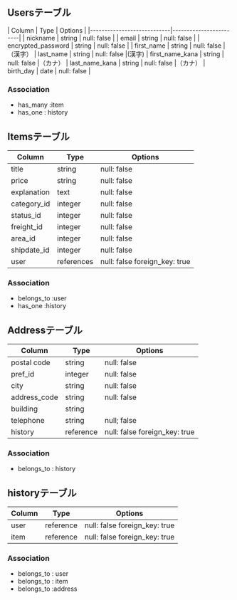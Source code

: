 
## Usersテーブル

| Column                     | Type    | Options      |
|----------------------------|------------------------|
| nickname                   | string  | null: false  |
| email                      | string  | null: false  |
| encrypted_password         | string  | null: false  |
| first_name                 | string  | null: false  |（漢字）
| last_name                  | string  | null: false  |(漢字)
| first_name_kana            | string  | null: false  |（カナ）
| last_name_kana             | string  | null: false  |（カナ）
| birth_day                  | date    | null: false  |


### Association

- has_many :item
- has_one : history

## Itemsテーブル

| Column         | Type          | Options                      |
|----------------|---------------|------------------------------|
| title          | string        | null: false                  |
| price          | string        | null: false                  |
| explanation    | text          | null: false                  |
| category_id    | integer       | null: false                  |
| status_id      | integer       | null: false                  |
| freight_id     | integer       | null: false                  |(送料)
| area_id        | integer       | null: false                  |(地域)
| shipdate_id    | integer       | null: false                  |(発送までの)
| user           | references    | null: false foreign_key: true|

### Association

- belongs_to :user
- has_one :history

## Addressテーブル

| Column       | Type     | Options                       |
|--------------|----------|-------------------------------|
| postal code  | string   | null: false                   |
| pref_id      | integer  | null: false                   |(都道府県)
| city         | string   | null: false                   |(市町村区)
| address_code | string   | null: false                   |(住所)
| building     | string   |                               |
| telephone    | string   | null; false                   |
| history      | reference| null: false foreign_key: true |

### Association

- belongs_to : history

## historyテーブル

| Column| Type      | Options                      |
|-------|-----------|------------------------------|
| user  | reference | null: false foreign_key: true|
| item  | reference | null: false foreign_key: true|

### Association

- belongs_to : user
- belongs_to : item
- belongs_to :address










